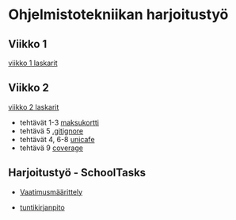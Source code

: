 # Ohjelmistotekniikan harjoitustyö

## Viikko 1

[viikko 1 laskarit](https://github.com/miahro/ot-harjoitustyo/tree/master/laskarit/viikko1)

## Viikko 2
[viikko 2 laskarit](https://github.com/miahro/ot-harjoitustyo/tree/master/laskarit/viikko2)
- tehtävät 1-3 [maksukortti](https://github.com/miahro/ot-harjoitustyo/tree/master/laskarit/viikko2/maksukortti)
- tehtävä 5 [.gitignore](https://github.com/miahro/ot-harjoitustyo/blob/master/.gitignore)
- tehtävät 4, 6-8 [unicafe](https://github.com/miahro/ot-harjoitustyo/tree/master/laskarit/viikko2/unicafe)
- tehtävä 9 [coverage](laskarit/viikko2/CoverageUnicafe.png)

## Harjoitustyö - SchoolTasks
- [Vaatimusmäärittely](https://github.com/miahro/ot-harjoitustyo/blob/master/schooltasks/dokumentaatio/vaatimusmaarittely.md)

- [tuntikirjanpito](https://github.com/miahro/ot-harjoitustyo/blob/master/schooltasks/dokumentaatio/tuntikirjanpito.md)


